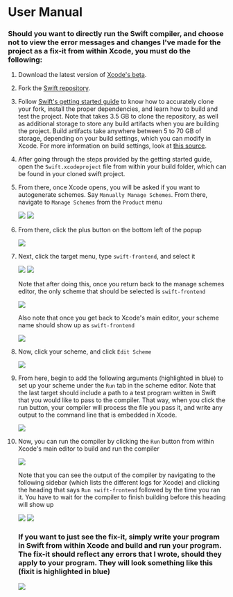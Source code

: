 # User Manual

### Should you want to directly run the Swift compiler, and choose not to view the error messages and changes I've made for the project as a fix-it from within Xcode, you must do the following: 

1. Download the latest version of [Xcode's beta](https://developer.apple.com/xcode/resources/).

2. Fork the [Swift repository](https://github.com/apple/swift). 

3. Follow [Swift's getting started guide](https://github.com/apple/swift/blob/main/docs/HowToGuides/GettingStarted.md) to know how to accurately clone your fork, install the proper dependencies, and learn how to build and test the project. Note that takes 3.5 GB to clone the repository, as well as additional storage to store any build artifacts when you are building the project. Build artifacts take anywhere between 5 to 70 GB of storage, depending on your build settings, which you can modify in Xcode. For more information on build settings, look at [this source](https://xcodebuildsettings.com/).

4. After going through the steps provided by the getting started guide, open the `Swift.xcodeproject` file from within your build folder, which can be found in your cloned swift project.

5. From there, once Xcode opens, you will be asked if you want to autogenerate schemes. Say `Manually Manage Schemes`. From there, navigate to `Manage Schemes` from the `Product` menu

    ![](images/manually-manage-schemes-popup.png)
    ![](images/manage-schemes.png)

6. From there, click the plus button on the bottom left of the popup
    
    ![](images/add-scheme.png)

7. Next, click the target menu, type `swift-frontend`, and select it 

    ![](images/select-target.png)
    ![](images/select-swift-frontend.png)

    Note that after doing this, once you return back to the manage schemes editor, the only scheme that should be selected is `swift-frontend`
    
    ![](images/finished-manage-scheme.png)
    
    Also note that once you get back to Xcode's main editor, your scheme name should show up as `swift-frontend`
    
    ![](images/scheme-shows-up.png)

8. Now, click your scheme, and click `Edit Scheme`

    ![](images/select-edit-scheme.png)
    
9. From here, begin to add the following arguments (highlighted in blue) to set up your scheme under the `Run` tab in the scheme editor. Note that the last target should include a path to a test program written in Swift that you would like to pass to the compiler. That way, when you click the run button, your compiler will process the file you pass it, and write any output to the command line that is embedded in Xcode. 

    ![](images/edit-scheme-arguments.png)

10. Now, you can run the compiler by clicking the `Run` button from within Xcode's main editor to build and run the compiler
    
    ![](images/run-compiler.png)
    
    Note that you can see the output of the compiler by navigating to the following sidebar (which lists the different logs for Xcode) and clicking the heading that says `Run swift-frontend` followed by the time you ran it. You have to wait for the compiler to finish building before this heading will show up 
    
    ![](images/navigate-to-logs.png)
    ![](images/view-compiler-output.png)

    
    ### If you want to just see the fix-it, simply write your program in Swift from within Xcode and build and run your program. The fix-it should reflect any errors that I wrote, should they apply to your program. They will look something like this (fixit is highlighted in blue)
    
    ![](images/fix-it.png)
    








    
    
    


